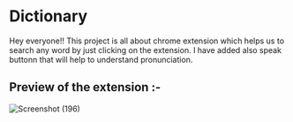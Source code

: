 # Dictionary

Hey everyone!! This project is all about chrome extension which helps us to search any word by just clicking on the extension. I have added also speak buttonn that will help to understand pronunciation.

## Preview of the extension :-
![Screenshot (196)](https://user-images.githubusercontent.com/70339657/153551352-0e9db7dc-d617-409c-ba9a-5fe289c9ea69.png)

